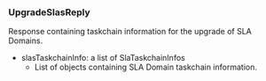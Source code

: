 ### UpgradeSlasReply
Response containing taskchain information for the upgrade of SLA Domains.

- slasTaskchainInfo: a list of SlaTaskchainInfos
  - List of objects containing SLA Domain taskchain information.
